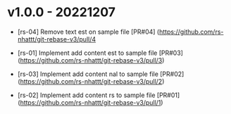 # v1.0.0 - 20221207

* [rs-04] Remove text est on sample file
[PR#04] (https://github.com/rs-nhattt/git-rebase-v3/pull/4

* [rs-01] Implement add content est to sample file
[PR#03] (https://github.com/rs-nhattt/git-rebase-v3/pull/3)

* [rs-03] Implement add content nal to sample file
[PR#02] (https://github.com/rs-nhattt/git-rebase-v3/pull/2)

* [rs-02] Implement add content rs to sample file
[PR#01] (https://github.com/rs-nhattt/git-rebase-v3/pull/1)